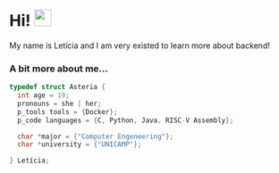 # **Hi!** <img src = "https://raw.githubusercontent.com/MartinHeinz/MartinHeinz/master/wave.gif" width = 30px>

<p aligh="center">
  My name is Letícia and I am very existed to learn more about backend!
</p>

### A bit more about me...

```C
typedef struct Asteria {
  int age = 19;
  pronouns = she | her;
  p_tools tools = {Docker};
  p_code languages = {C, Python, Java, RISC-V Assembly};

  char *major = {"Computer Engeneering"};
  char *university = {"UNICAMP"}; 

} Letícia;
```
